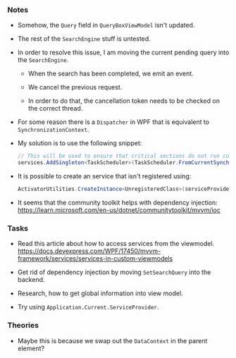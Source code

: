 ### Notes

-	Somehow, the `Query` field in `QueryBoxViewModel` isn't updated.

-	The rest of the `SearchEngine` stuff is untested.

-	In order to resolve this issue, I am moving the current pending query into the `SearchEngine`.

	-	When the search has been completed, we emit an event.

	-	We cancel the previous request.

	-	In order to do that, the cancellation token needs to be checked on the correct thread.

-	For some reason there is a `Dispatcher` in WPF that is equivalent to `SynchronizationContext`.

-	My solution is to use the following snippet:

	```csharp
	// This will be used to ensure that critical sections do not run concurrently.
    services.AddSingleton<TaskScheduler>(TaskScheduler.FromCurrentSynchronizationContext());
	```

-	It is possible to create an service that isn't registered using:

	```csharp
	ActivatorUtilities.CreateInstance<UnregisteredClass>(serviceProvider);
	```

-	It seems that the community toolkit helps with dependency injection:
	https://learn.microsoft.com/en-us/dotnet/communitytoolkit/mvvm/ioc

### Tasks

-	Read this article about how to access services from the viewmodel.
	https://docs.devexpress.com/WPF/17450/mvvm-framework/services/services-in-custom-viewmodels

-	Get rid of dependency injection by moving `SetSearchQuery` into the backend.

-	Research, how to get global information into view model.

-	Try using `Application.Current.ServiceProvider`.

### Theories

-	Maybe this is because we swap out the `DataContext` in the parent element?

